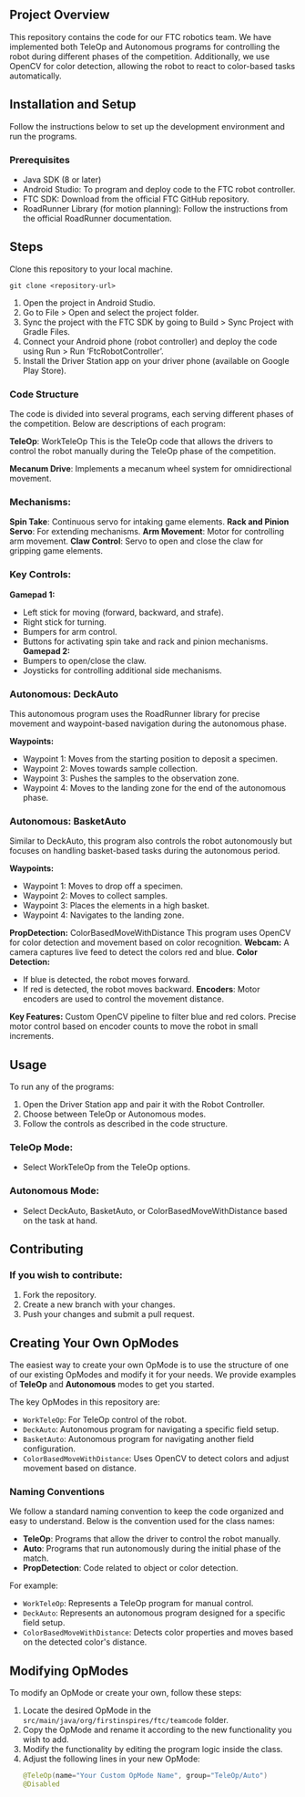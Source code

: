 ## Project Overview
This repository contains the code for our FTC robotics team. We have implemented both TeleOp and Autonomous programs for controlling the robot during different phases of the competition. Additionally, we use OpenCV for color detection, allowing the robot to react to color-based tasks automatically.

## Installation and Setup
Follow the instructions below to set up the development environment and run the programs.

### Prerequisites
* Java SDK (8 or later)
* Android Studio: To program and deploy code to the FTC robot controller.
* FTC SDK: Download from the official FTC GitHub repository.
* RoadRunner Library (for motion planning): Follow the instructions from the official RoadRunner documentation.

## Steps
Clone this repository to your local machine.
```
git clone <repository-url>
```
1. Open the project in Android Studio.
2. Go to File > Open and select the project folder.
3. Sync the project with the FTC SDK by going to Build > Sync Project with Gradle Files.
4. Connect your Android phone (robot controller) and deploy the code using Run > Run ‘FtcRobotController’.
5. Install the Driver Station app on your driver phone (available on Google Play Store).

### Code Structure
The code is divided into several programs, each serving different phases of the competition. Below are descriptions of each program:

**TeleOp**: WorkTeleOp
This is the TeleOp code that allows the drivers to control the robot manually during the TeleOp phase of the competition.

**Mecanum Drive**: Implements a mecanum wheel system for omnidirectional movement.
### Mechanisms:
**Spin Take**: Continuous servo for intaking game elements.
**Rack and Pinion Servo**: For extending mechanisms.
**Arm Movement**: Motor for controlling arm movement.
**Claw Control**: Servo to open and close the claw for gripping game elements.

### Key Controls:
**Gamepad 1:**
* Left stick for moving (forward, backward, and strafe).
* Right stick for turning.
* Bumpers for arm control.
* Buttons for activating spin take and rack and pinion mechanisms.
**Gamepad 2:**
* Bumpers to open/close the claw.
* Joysticks for controlling additional side mechanisms.
  

### Autonomous: DeckAuto
This autonomous program uses the RoadRunner library for precise movement and waypoint-based navigation during the autonomous phase.

**Waypoints:**
* Waypoint 1: Moves from the starting position to deposit a specimen.
* Waypoint 2: Moves towards sample collection.
* Waypoint 3: Pushes the samples to the observation zone.
* Waypoint 4: Moves to the landing zone for the end of the autonomous phase.

### Autonomous: BasketAuto
Similar to DeckAuto, this program also controls the robot autonomously but focuses on handling basket-based tasks during the autonomous period.

**Waypoints:**
* Waypoint 1: Moves to drop off a specimen.
* Waypoint 2: Moves to collect samples.
* Waypoint 3: Places the elements in a high basket.
* Waypoint 4: Navigates to the landing zone.

**PropDetection:** ColorBasedMoveWithDistance
This program uses OpenCV for color detection and movement based on color recognition.
**Webcam:** A camera captures live feed to detect the colors red and blue.
**Color Detection:**
* If blue is detected, the robot moves forward.
* If red is detected, the robot moves backward.
**Encoders**: Motor encoders are used to control the movement distance.

**Key Features:**
Custom OpenCV pipeline to filter blue and red colors.
Precise motor control based on encoder counts to move the robot in small increments.

## Usage
To run any of the programs:

1. Open the Driver Station app and pair it with the Robot Controller.
2. Choose between TeleOp or Autonomous modes.
3. Follow the controls as described in the code structure.
### TeleOp Mode:
* Select WorkTeleOp from the TeleOp options.
### Autonomous Mode:
* Select DeckAuto, BasketAuto, or ColorBasedMoveWithDistance based on the task at hand.

## Contributing
### If you wish to contribute:

1. Fork the repository.
2. Create a new branch with your changes.
3. Push your changes and submit a pull request.

## Creating Your Own OpModes

The easiest way to create your own OpMode is to use the structure of one of our existing OpModes and modify it for your needs. We provide examples of **TeleOp** and **Autonomous** modes to get you started.

The key OpModes in this repository are:
- `WorkTeleOp`: For TeleOp control of the robot.
- `DeckAuto`: Autonomous program for navigating a specific field setup.
- `BasketAuto`: Autonomous program for navigating another field configuration.
- `ColorBasedMoveWithDistance`: Uses OpenCV to detect colors and adjust movement based on distance.

### Naming Conventions

We follow a standard naming convention to keep the code organized and easy to understand. Below is the convention used for the class names:

- **TeleOp**: Programs that allow the driver to control the robot manually.
- **Auto**: Programs that run autonomously during the initial phase of the match.
- **PropDetection**: Code related to object or color detection.

For example:
- `WorkTeleOp`: Represents a TeleOp program for manual control.
- `DeckAuto`: Represents an autonomous program designed for a specific field setup.
- `ColorBasedMoveWithDistance`: Detects color properties and moves based on the detected color's distance.

## Modifying OpModes

To modify an OpMode or create your own, follow these steps:

1. Locate the desired OpMode in the `src/main/java/org/firstinspires/ftc/teamcode` folder.
2. Copy the OpMode and rename it according to the new functionality you wish to add.
3. Modify the functionality by editing the program logic inside the class.
4. Adjust the following lines in your new OpMode:
   ```java
   @TeleOp(name="Your Custom OpMode Name", group="TeleOp/Auto")
   @Disabled


